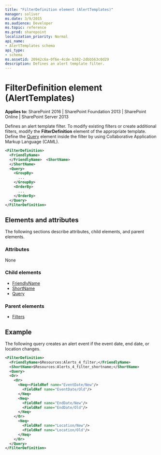 ```yaml
---
title: "FilterDefinition element (AlertTemplates)"
manager: soliver
ms.date: 3/9/2015
ms.audience: Developer
ms.topic: reference
ms.prod: sharepoint
localization_priority: Normal
api_name:
- AlertTemplates schema
api_type:
- schema
ms.assetid: 20942c6a-0f6e-4cde-b382-2dbb563c0d29
description: Defines an alert template filter.
---
```


# FilterDefinition element (AlertTemplates)

**Applies to:** SharePoint 2016 | SharePoint Foundation 2013 | SharePoint Online | SharePoint Server 2013
  
Defines an alert template filter. To modify existing filters or create additional filters, modify the **FilterDefinition** element of the appropriate template. Define the [Query](query-element-alerttemplates.md) element inside the filter by using Collaborative Application Markup Language (CAML). 
  
```XML
<FilterDefinition>
  <FriendlyName>
  </FriendlyName>  <ShortName>
  </ShortName>
  <Query>
    <GroupBy>
      ...
    </GroupBy>
    <OrderBy>
      ...
    </OrderBy>
  </Query>
</FilterDefinition>
```

## Elements and attributes

The following sections describe attributes, child elements, and parent elements.

### Attributes

None
  
### Child elements

- [FriendlyName](friendlyname-element-alerttemplates.md)
- [ShortName](shortname-element-alerttemplates.md) 
- [Query](query-element-alerttemplates.md) 
   
### Parent elements

- [Filters](filters-element-alerttemplates.md)
   
## Example

The following query creates an alert event if the event date, end date, or location changes.
  
```XML
<FilterDefinition>
  <FriendlyName>$Resources:Alerts_4_filter;</FriendlyName>
  <ShortName>$Resources:Alerts_4_filter_shortname;</ShortName>
  <Query>
  <Or>
    <Or>
      <Neq><FieldRef name="EventDate/New"/>
        <FieldRef name="EventDate/Old"/>
      </Neq>
      <Neq>
        <FieldRef name="EndDate/New"/>
        <FieldRef name="EndDate/Old"/>
      </Neq>
    </Or>
      <Neq>
        <FieldRef name="Location/New"/>
        <FieldRef name="Location/Old"/>
      </Neq>
    </Or>
  </Query>
</FilterDefinition>

```


